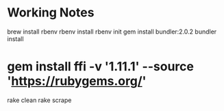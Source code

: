 # Working Notes

brew install rbenv
rbenv install
rbenv init
gem install bundler:2.0.2
bundler install
# gem install ffi -v '1.11.1' --source 'https://rubygems.org/'
rake clean
rake scrape

